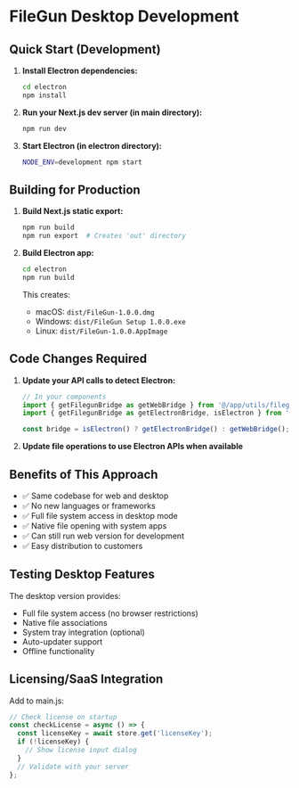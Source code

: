 # FileGun Desktop Development

## Quick Start (Development)

1. **Install Electron dependencies:**
   ```bash
   cd electron
   npm install
   ```

2. **Run your Next.js dev server (in main directory):**
   ```bash
   npm run dev
   ```

3. **Start Electron (in electron directory):**
   ```bash
   NODE_ENV=development npm start
   ```

## Building for Production

1. **Build Next.js static export:**
   ```bash
   npm run build
   npm run export  # Creates 'out' directory
   ```

2. **Build Electron app:**
   ```bash
   cd electron
   npm run build
   ```

   This creates:
   - macOS: `dist/FileGun-1.0.0.dmg`
   - Windows: `dist/FileGun Setup 1.0.0.exe`
   - Linux: `dist/FileGun-1.0.0.AppImage`

## Code Changes Required

1. **Update your API calls to detect Electron:**
   ```typescript
   // In your components
   import { getFilegunBridge as getWebBridge } from '@/app/utils/filegun/websocketBridge';
   import { getFilegunBridge as getElectronBridge, isElectron } from '@/app/utils/filegun/electronBridge';
   
   const bridge = isElectron() ? getElectronBridge() : getWebBridge();
   ```

2. **Update file operations to use Electron APIs when available**

## Benefits of This Approach

- ✅ Same codebase for web and desktop
- ✅ No new languages or frameworks
- ✅ Full file system access in desktop mode
- ✅ Native file opening with system apps
- ✅ Can still run web version for development
- ✅ Easy distribution to customers

## Testing Desktop Features

The desktop version provides:
- Full file system access (no browser restrictions)
- Native file associations
- System tray integration (optional)
- Auto-updater support
- Offline functionality

## Licensing/SaaS Integration

Add to main.js:
```javascript
// Check license on startup
const checkLicense = async () => {
  const licenseKey = await store.get('licenseKey');
  if (!licenseKey) {
    // Show license input dialog
  }
  // Validate with your server
};
```